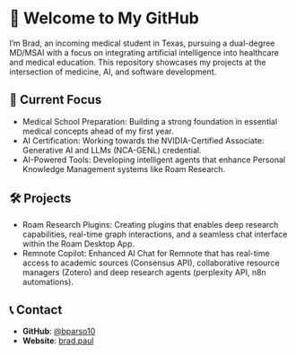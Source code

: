 # 👋 Welcome to My GitHub

I’m Brad, an incoming medical student in Texas, pursuing a dual-degree MD/MSAI with a focus on integrating artificial intelligence into healthcare and medical education. This repository showcases my projects at the intersection of medicine, AI, and software development.

## 🔬 Current Focus

- Medical School Preparation: Building a strong foundation in essential medical concepts ahead of my first year.
- AI Certification: Working towards the NVIDIA-Certified Associate: Generative AI and LLMs (NCA-GENL) credential.
- AI-Powered Tools: Developing intelligent agents that enhance Personal Knowledge Management systems like Roam Research.

## 🛠️ Projects

- Roam Research Plugins: Creating plugins that enables deep research capabilities, real-time graph interactions, and a seamless chat interface within the Roam Desktop App.
- Remnote Copilot: Enhanced AI Chat for Remnote that has real-time access to academic sources (Consensus API), collaborative resource managers (Zotero) and deep research agents (perplexity API, n8n automations).

## 📞 Contact

- **GitHub**: [@bparso10](https://github.com/bparso10)
- **Website**: [brad.paul](https://bparso10.github.io/brad.paul/)
